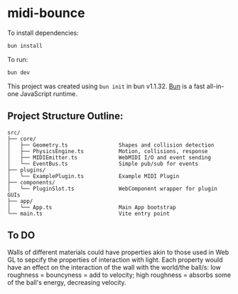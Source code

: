 # midi-bounce

To install dependencies:

```bash
bun install
```

To run:

```bash
bun dev
```

This project was created using `bun init` in bun v1.1.32. [Bun](https://bun.sh) is a fast all-in-one JavaScript runtime.

## Project Structure Outline:

    src/
    ├── core/
    │   ├── Geometry.ts                Shapes and collision detection
    │   ├── PhysicsEngine.ts           Motion, collisions, response
    │   ├── MIDIEmitter.ts             WebMIDI I/O and event sending
    │   └── EventBus.ts                Simple pub/sub for events
    ├── plugins/
    │   └── ExamplePlugin.ts           Example MIDI Plugin
    ├── components/
    │   └── PluginSlot.ts              WebComponent wrapper for plugin GUIs
    ├── app/
    │   └── App.ts                     Main App bootstrap
    └── main.ts                        Vite entry point

## To DO

Walls of different materials could have properties akin to those used in Web GL to sepcify the properties of interaction with light. Each property would have an effect on the interaction of the wall with the world/the ball/s: low roughness = bouncyness = add to velocity; high roughness = absorbs some of the ball's energy, decreasing velocity.

